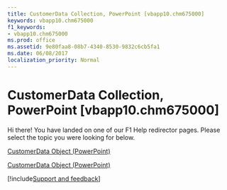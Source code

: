 ```yaml
---
title: CustomerData Collection, PowerPoint [vbapp10.chm675000]
keywords: vbapp10.chm675000
f1_keywords:
- vbapp10.chm675000
ms.prod: office
ms.assetid: 9e80faa8-08b7-4340-8530-9832c6cb5fa1
ms.date: 06/08/2017
localization_priority: Normal
---
```



# CustomerData Collection, PowerPoint [vbapp10.chm675000]

Hi there! You have landed on one of our F1 Help redirector pages. Please select the topic you were looking for below.

[CustomerData Object (PowerPoint)](https://msdn.microsoft.com/library/1d658369-ea6c-6959-cd00-230dc111f765%28Office.15%29.aspx)

[CustomerData Object (PowerPoint)](https://msdn.microsoft.com/library/d0f12686-9f55-2c5a-1c61-80cf0401825f.aspx)

[!include[Support and feedback](~/includes/feedback-boilerplate.md)]
